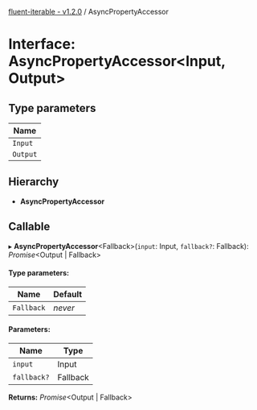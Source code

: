 [fluent-iterable - v1.2.0](../README.md) / AsyncPropertyAccessor

# Interface: AsyncPropertyAccessor<Input, Output\>

## Type parameters

Name |
------ |
`Input` |
`Output` |

## Hierarchy

* **AsyncPropertyAccessor**

## Callable

▸ **AsyncPropertyAccessor**<Fallback\>(`input`: Input, `fallback?`: Fallback): *Promise*<Output \| Fallback\>

#### Type parameters:

Name | Default |
------ | ------ |
`Fallback` | *never* |

#### Parameters:

Name | Type |
------ | ------ |
`input` | Input |
`fallback?` | Fallback |

**Returns:** *Promise*<Output \| Fallback\>
